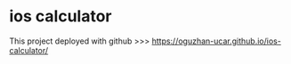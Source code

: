 # ios calculator

This project deployed with github >>> https://oguzhan-ucar.github.io/ios-calculator/

